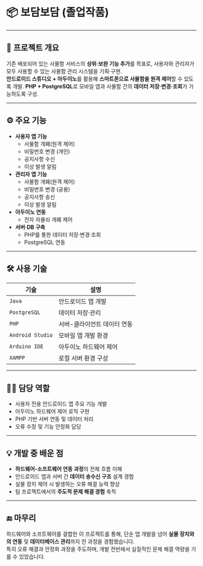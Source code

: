 # 📦 보담보담 (졸업작품)

---

## 📌 프로젝트 개요
기존 배포되어 있는 사물함 서비스의 **상위·보완 기능 추가**를 목표로, 사용자와 관리자가 모두 사용할 수 있는 사물함 관리 시스템을 기획·구현.  
**안드로이드 스튜디오 + 아두이노**를 활용해 **스마트폰으로 사물함을 원격 제어**할 수 있도록 개발.
**PHP + PostgreSQL**로 모바일 앱과 사물함 간의 **데이터 저장·변경·조회**가 가능하도록 구성.

---

## ⚙️ 주요 기능
- **사용자 앱 기능**
  - 사물함 개폐(원격 제어)
  - 비밀번호 변경 (개인)
  - 공지사항 수신
  - 이상 발생 알림
- **관리자 앱 기능**
  - 사물함 개폐(원격 제어)
  - 비밀번호 변경 (공용)
  - 공지사항 송신
  - 이상 발생 알림
- **아두이노 연동**
  - 전자 자물쇠 개폐 제어
- **서버·DB 구축**
  - PHP를 통한 데이터 저장·변경·조회
  - PostgreSQL 연동

---

## 🛠️ 사용 기술
| 기술 | 설명 |
|------|------|
| `Java` | 안드로이드 앱 개발 |
| `PostgreSQL` | 데이터 저장·관리 |
| `PHP` | 서버-클라이언트 데이터 연동 |
| `Android Studio` | 모바일 앱 개발 환경 |
| `Arduino IDE` | 아두이노 하드웨어 제어 |
| `XAMPP` | 로컬 서버 환경 구성 |

---

## 👨‍💻 담당 역할
- 사용자 전용 안드로이드 앱 주요 기능 개발
- 아두이노 하드웨어 제어 로직 구현
- PHP 기반 서버 연동 및 데이터 처리
- 오류 수정 및 기능 안정화 담당

---

## 💡 개발 중 배운 점
- **하드웨어-소프트웨어 연동 과정**의 전체 흐름 이해
- 안드로이드 앱과 서버 간 **데이터 송수신 구조** 설계 경험
- 실물 장치 제어 시 발생하는 오류 해결 능력 향상
- 팀 프로젝트에서의 **주도적 문제 해결 경험** 축적

---

## 🔚 마무리
하드웨어와 소프트웨어를 결합한 이 프로젝트를 통해, 단순 앱 개발을 넘어 **실물 장치와의 연동** 및 **데이터베이스 관리**까지 전 과정을 경험했습니다.  
특히 오류 해결과 안정화 과정을 주도하며, 개발 전반에서 실질적인 문제 해결 역량을 기를 수 있었습니다.

